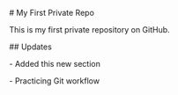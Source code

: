 \# My First Private Repo

This is my first private repository on GitHub.  



\## Updates

\- Added this new section  

\- Practicing Git workflow  



